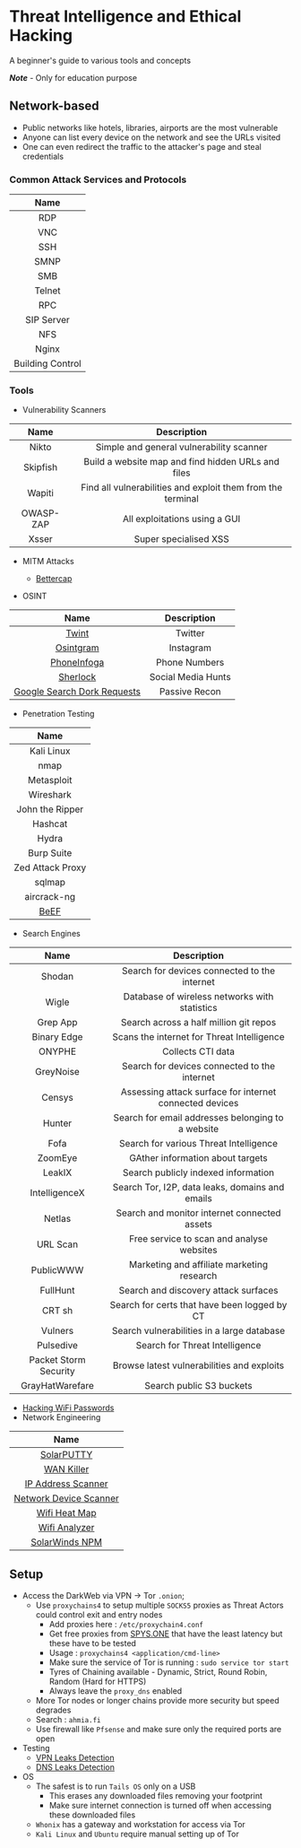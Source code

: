# Threat Intelligence and Ethical Hacking

A beginner's guide to various tools and concepts

***Note*** - Only for education purpose

## Network-based

- Public networks like hotels, libraries, airports are the most vulnerable
- Anyone can list every device on the network and see the URLs visited
- One can even redirect the traffic to the attacker's page and steal credentials

### Common Attack Services and Protocols

|Name|
|:-:|
|RDP|
|VNC|
|SSH|
|SMNP|
|SMB|
|Telnet|
|RPC|
|SIP Server|
|NFS|
|Nginx|
|Building Control|

### Tools

- Vulnerability Scanners

|Name|Description|
|:-:|:-:|
|Nikto|Simple and general vulnerability scanner|
|Skipfish|Build a website map and find hidden URLs and files|
|Wapiti|Find all vulnerabilities and exploit them from the terminal|
|OWASP-ZAP|All exploitations using a GUI|
|Xsser|Super specialised XSS|

- MITM Attacks
  - [Bettercap](https://github.com/PSR009/Threat-Intelligence-and-Ethical-Hacking/blob/main/network_attacks.md#bettercap)

- OSINT

|Name|Description|
|:-:|:-:|
|[Twint](https://github.com/PSR009/Threat-Intelligence-and-Ethical-Hacking/blob/main/osint.md#twint-for-twitter)|Twitter|
|[Osintgram](https://github.com/PSR009/Threat-Intelligence-and-Ethical-Hacking/blob/main/osint.md#osintgram-for-instagram)|Instagram|
|[PhoneInfoga](https://github.com/PSR009/Threat-Intelligence-and-Ethical-Hacking/blob/main/osint.md#phoneinfoga-for-phone-numbers)|Phone Numbers|
|[Sherlock](https://github.com/PSR009/Threat-Intelligence-and-Ethical-Hacking/blob/main/osint.md#sherlock)|Social Media Hunts|
|[Google Search Dork Requests](https://github.com/PSR009/Threat-Intelligence-and-Ethical-Hacking/blob/main/osint.md#google-for-passive-recon-fingerprinting)|Passive Recon|

- Penetration Testing

|Name|
|:-:|
|Kali Linux|
|nmap|
|Metasploit|
|Wireshark|
|John the Ripper|
|Hashcat|
|Hydra|
|Burp Suite|
|Zed Attack Proxy|
|sqlmap|
|aircrack-ng|
|[BeEF](https://github.com/PSR009/Threat-Intelligence-and-Ethical-Hacking/blob/main/network_attacks.md#beef)|

- Search Engines

|Name|Description|
|:-:|:-:|
|Shodan|Search for devices connected to the internet|
|Wigle|Database of wireless networks with statistics|
|Grep App|Search across a half million git repos|
|Binary Edge|Scans the internet for Threat Intelligence|
|ONYPHE|Collects CTI data|
|GreyNoise|Search for devices connected to the internet|
|Censys|Assessing attack surface for internet connected devices|
|Hunter|Search for email addresses belonging to a website|
|Fofa|Search for various Threat Intelligence|
|ZoomEye|GAther information about targets|
|LeakIX|Search publicly indexed information|
|IntelligenceX|Search Tor, I2P, data leaks, domains and emails|
|Netlas|Search and monitor internet connected assets|
|URL Scan|Free service to scan and analyse websites|
|PublicWWW|Marketing and affiliate marketing research|
|FullHunt|Search and discovery attack surfaces|
|CRT sh|Search for certs that have been logged by CT|
|Vulners|Search vulnerabilities in a large database|
|Pulsedive|Search for Threat Intelligence|
|Packet Storm Security|Browse latest vulnerabilities and exploits|
|GrayHatWarefare|Search public S3 buckets|

- [Hacking WiFi Passwords](https://github.com/PSR009/Threat-Intelligence-and-Ethical-Hacking/blob/main/network_attacks.md#hacking-wifi-passwords)
- Network Engineering

|Name|
|:-:|
|[SolarPUTTY](http://bit.ly/usesolarputty)|
|[WAN Killer](http://bit.ly/WANkiller)|
|[IP Address Scanner](http://bit.ly/ipscansw)|
|[Network Device Scanner](http://bit.ly/netdevicescanner)|
|[Wifi Heat Map](http://bit.ly/wifiheatmapsw)|
|[Wifi Analyzer](http://bit.ly/wifianalyzersw)|
|[SolarWinds NPM](http://bit.ly/netperfmon)|

## Setup

- Access the DarkWeb via VPN &#8594; Tor `.onion`;
  - Use `proxychains4` to setup multiple `SOCKS5` proxies as Threat Actors could control exit and entry nodes
    - Add proxies here : `/etc/proxychain4.conf`
    - Get free proxies from [SPYS.ONE](https://spys.one/en/socks-proxy-list/) that have the least latency but these have to be tested
    - Usage : `proxychains4 <application/cmd-line>`
    - Make sure the service of Tor is running : `sudo service tor start`
    - Tyres of Chaining available - Dynamic, Strict, Round Robin, Random (Hard for HTTPS)
    - Always leave the `proxy_dns` enabled
  - More Tor nodes or longer chains provide more security but speed degrades
  - Search : `ahmia.fi`
  - Use firewall like `Pfsense` and make sure only the required ports are open
- Testing
  - [VPN Leaks Detection](https://ipleak.net/)
  - [DNS Leaks Detection](https://dnsleaktest.com/)
- OS
  - The safest is to run `Tails OS` only on a USB
    - This erases any downloaded files removing your footprint
    - Make sure internet connection is turned off when accessing these downloaded files
  - `Whonix` has a gateway and workstation for access via Tor
  - `Kali Linux` and `Ubuntu` require manual setting up of Tor
